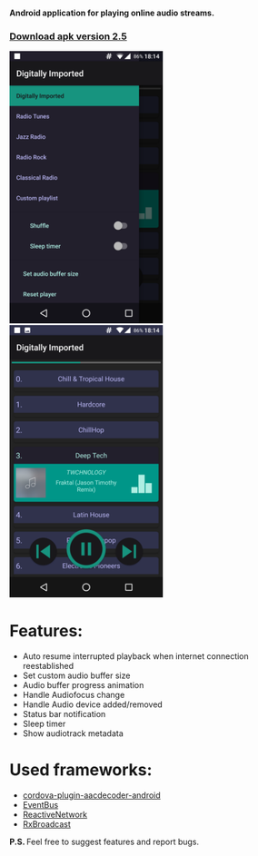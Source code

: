 <h4>
Android application for playing online audio streams. 
</h4>
<h3>
<a href="https://app.box.com/s/z32stlza8ub4ek2180z68f98172duqhx"> Download apk version 2.5</a>
</h3>
<img src="Screenshot_1.png" alt="app_screenshot1" height="480" width="270">
<img src="Screenshot_2.png" alt="app_screenshot2" height="480" width="270">


<h1>Features:</h1>
<ul>
  <li>Auto resume interrupted playback when internet connection reestablished</li>
  <li>Set custom audio buffer size</li>
  <li>Audio buffer progress animation</li>
  <li>Handle Audiofocus change</li>
  <li>Handle Audio device added/removed</li>
  <li>Status bar notification</li>
  <li>Sleep timer</li>
  <li>Show audiotrack metadata</li>
</ul>
<h1>Used frameworks:</h1>
<ul>
  <li><a href="https://github.com/goldblade/cordova-plugin-aacdecoder-android">cordova-plugin-aacdecoder-android</a></li>
  <li><a href="https://github.com/greenrobot/EventBus">EventBus</a></li>
  <li><a href="https://github.com/pwittchen/ReactiveNetwork">ReactiveNetwork</a></li>
  <li><a href="https://github.com/cantrowitz/RxBroadcast">RxBroadcast</a></li>
</ul>
<p><b>P.S. </b> Feel free to suggest features and report bugs. </p>
